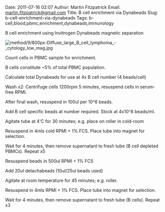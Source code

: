 Date: 2011-07-16 02:07
Author: Martin Fitzpatrick
Email: martin.fitzpatrick@gmail.com
Title: B cell enrichment via Dynabeads
Slug: b-cell-enrichment-via-dynabeads
Tags: b-cell,blood,pbmc,enrichment,dynabeads,immunology

B cell enrichment using Invitrogen Dynabeads magnetic separation


![method/9/800px-Diffuse_large_B_cell_lymphoma_-_cytology_low_mag.jpg](/images/method/9/800px-Diffuse_large_B_cell_lymphoma_-_cytology_low_mag.jpg)








Count cells in PBMC sample for enrichment.

B cells constitute ~5% of total PBMC population. 



Calculate total Dynabeads for use at 4x B cell number (4 beads/cell)



Wash x2: Centrifuge cells 1200rpm 5 minutes, resuspend cells in serum-free RPMI. 

After final wash, resuspend in 100ul per 10^6 beads.



Add B cell specific beads at number required. Stock at 4x10^8 beads/ml.



Agitate tube at 4'C for 30 minutes; e.g. place on roller in cold-room



Resuspend in 4mls cold RPMI + 1% FCS. Place tube into magnet for selection.

Wait for 4 minutes, then remove supernatant to fresh tube (B cell depleted PBMCs). Repeat x5



Resuspend beads in 500ul RPMI + 1% FCS



Add 20ul detachabeads (10ul/25ul beads used)



Agitate at room temperature for 45 minutes; e.g. roller.



Resuspend in 4mls RPMI + 1% FCS. Place tube into magnet for selection.

Wait for 4 minutes, then remove supernatant to fresh tube (B cells). Repeat x3







